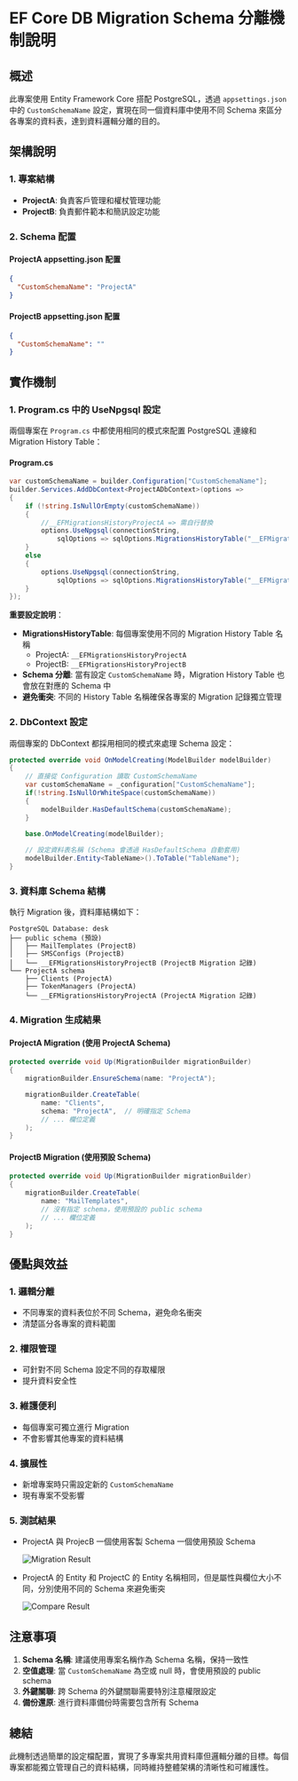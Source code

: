 # EF Core DB Migration Schema 分離機制說明

## 概述

此專案使用 Entity Framework Core 搭配 PostgreSQL，透過 `appsettings.json` 中的 `CustomSchemaName` 設定，實現在同一個資料庫中使用不同 Schema 來區分各專案的資料表，達到資料邏輯分離的目的。

## 架構說明

### 1. 專案結構
- **ProjectA**: 負責客戶管理和權杖管理功能
- **ProjectB**: 負責郵件範本和簡訊設定功能

### 2. Schema 配置

#### ProjectA appsetting.json 配置
```json
{
  "CustomSchemaName": "ProjectA"
}
```

#### ProjectB appsetting.json 配置
```json
{
  "CustomSchemaName": ""
}
```

## 實作機制

### 1. Program.cs 中的 UseNpgsql 設定

兩個專案在 `Program.cs` 中都使用相同的模式來配置 PostgreSQL 連線和 Migration History Table：

#### Program.cs
```csharp
var customSchemaName = builder.Configuration["CustomSchemaName"];
builder.Services.AddDbContext<ProjectADbContext>(options =>
{
    if (!string.IsNullOrEmpty(customSchemaName))
    {
        //__EFMigrationsHistoryProjectA => 需自行替換
        options.UseNpgsql(connectionString,
            sqlOptions => sqlOptions.MigrationsHistoryTable("__EFMigrationsHistoryProjectA", customSchemaName));
    }
    else
    {
        options.UseNpgsql(connectionString,
            sqlOptions => sqlOptions.MigrationsHistoryTable("__EFMigrationsHistoryProjectA"));
    }
});
```

**重要設定說明**：
- **MigrationsHistoryTable**: 每個專案使用不同的 Migration History Table 名稱
  - ProjectA: `__EFMigrationsHistoryProjectA`
  - ProjectB: `__EFMigrationsHistoryProjectB`
- **Schema 分離**: 當有設定 `CustomSchemaName` 時，Migration History Table 也會放在對應的 Schema 中
- **避免衝突**: 不同的 History Table 名稱確保各專案的 Migration 記錄獨立管理

### 2. DbContext 設定

兩個專案的 DbContext 都採用相同的模式來處理 Schema 設定：

```csharp
protected override void OnModelCreating(ModelBuilder modelBuilder)
{
    // 直接從 Configuration 讀取 CustomSchemaName
    var customSchemaName = _configuration["CustomSchemaName"];
    if(!string.IsNullOrWhiteSpace(customSchemaName))
    {
        modelBuilder.HasDefaultSchema(customSchemaName);
    }

    base.OnModelCreating(modelBuilder);
    
    // 設定資料表名稱 (Schema 會透過 HasDefaultSchema 自動套用)
    modelBuilder.Entity<TableName>().ToTable("TableName");
}
```

### 3. 資料庫 Schema 結構

執行 Migration 後，資料庫結構如下：

```
PostgreSQL Database: desk
├── public schema (預設)
│   ├── MailTemplates (ProjectB)
│   ├── SMSConfigs (ProjectB)
│   └── __EFMigrationsHistoryProjectB (ProjectB Migration 記錄)
└── ProjectA schema
    ├── Clients (ProjectA)
    ├── TokenManagers (ProjectA)
    └── __EFMigrationsHistoryProjectA (ProjectA Migration 記錄)
```

### 4. Migration 生成結果

#### ProjectA Migration (使用 ProjectA Schema)
```csharp
protected override void Up(MigrationBuilder migrationBuilder)
{
    migrationBuilder.EnsureSchema(name: "ProjectA");

    migrationBuilder.CreateTable(
        name: "Clients",
        schema: "ProjectA",  // 明確指定 Schema
        // ... 欄位定義
    );
}
```

#### ProjectB Migration (使用預設 Schema)
```csharp
protected override void Up(MigrationBuilder migrationBuilder)
{
    migrationBuilder.CreateTable(
        name: "MailTemplates",
        // 沒有指定 schema，使用預設的 public schema
        // ... 欄位定義
    );
}
```

## 優點與效益

### 1. 邏輯分離
- 不同專案的資料表位於不同 Schema，避免命名衝突
- 清楚區分各專案的資料範圍

### 2. 權限管理
- 可針對不同 Schema 設定不同的存取權限
- 提升資料安全性

### 3. 維護便利
- 每個專案可獨立進行 Migration
- 不會影響其他專案的資料結構

### 4. 擴展性
- 新增專案時只需設定新的 `CustomSchemaName`
- 現有專案不受影響

### 5. 測試結果
- ProjectA 與 ProjecB 一個使用客製 Schema 一個使用預設 Schema
  
  ![Migration Result](./assets/result.png)
  
- ProjectA 的 Entity 和 ProjectC 的 Entity 名稱相同，但是屬性與欄位大小不同，分別使用不同的 Schema 來避免衝突
  
  ![Compare Result](./assets/Compare.png)

## 注意事項

1. **Schema 名稱**: 建議使用專案名稱作為 Schema 名稱，保持一致性
2. **空值處理**: 當 `CustomSchemaName` 為空或 null 時，會使用預設的 public schema
3. **外鍵關聯**: 跨 Schema 的外鍵關聯需要特別注意權限設定
4. **備份還原**: 進行資料庫備份時需要包含所有 Schema

## 總結

此機制透過簡單的設定檔配置，實現了多專案共用資料庫但邏輯分離的目標。每個專案都能獨立管理自己的資料結構，同時維持整體架構的清晰性和可維護性。

